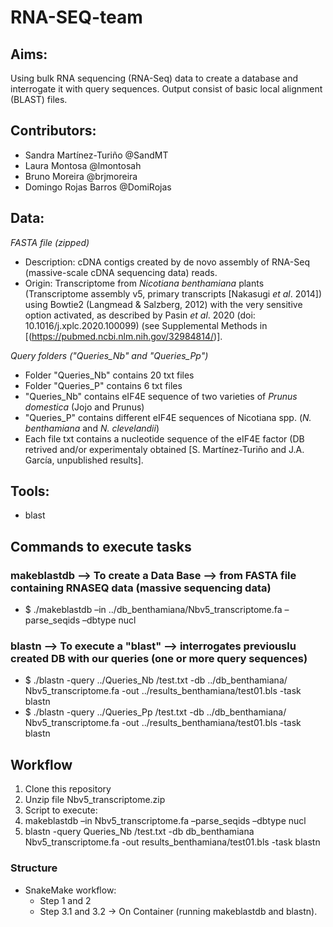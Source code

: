 # RNA-SEQ-team
## Aims:
Using bulk RNA sequencing (RNA-Seq) data to create a database and interrogate it with query sequences. Output consist of basic local alignment (BLAST) files.

## Contributors: 
- Sandra Martínez-Turiño @SandMT
- Laura Montosa @lmontosah
- Bruno Moreira @brjmoreira
- Domingo Rojas Barros @DomiRojas

## Data:
*FASTA file (zipped)*
- Description: cDNA contigs created by de novo assembly of RNA-Seq (massive-scale cDNA sequencing data) reads.
- Origin: Transcriptome from *Nicotiana benthamiana* plants (Transcriptome assembly v5, primary transcripts [Nakasugi *et al*. 2014]) using Bowtie2 (Langmead & Salzberg, 2012) with the very sensitive option activated, as described by Pasin *et al*. 2020 (doi: 10.1016/j.xplc.2020.100099) (see Supplemental Methods in [(https://pubmed.ncbi.nlm.nih.gov/32984814/)]. 

*Query folders ("Queries_Nb" and "Queries_Pp")*
- Folder "Queries_Nb" contains 20 txt files 
- Folder "Queries_P" contains 6 txt files
- "Queries_Nb" contains eIF4E sequence of two varieties of *Prunus domestica* (Jojo and Prunus)
- "Queries_P" contains different eIF4E sequences of Nicotiana spp. (*N. benthamiana* and *N. clevelandii*)
- Each file txt contains a nucleotide sequence of the eIF4E factor (DB retrived and/or experimentaly obtained [S. Martínez-Turiño and J.A. García, unpublished results].

## Tools:
- blast
## Commands to execute tasks
### makeblastdb --> To create a Data Base --> from FASTA file containing RNASEQ data (massive sequencing data)
- $ ./makeblastdb –in ../db_benthamiana/Nbv5_transcriptome.fa –parse_seqids –dbtype nucl

### blastn --> To execute a "blast" --> interrogates previouslu created DB with our queries (one or more query sequences)
- $ ./blastn -query ../Queries_Nb /test.txt -db ../db_benthamiana/ Nbv5_transcriptome.fa -out ../results_benthamiana/test01.bls -task blastn
- $ ./blastn -query ../Queries_Pp /test.txt -db ../db_benthamiana/ Nbv5_transcriptome.fa -out ../results_benthamiana/test01.bls -task blastn

## Workflow
1. Clone this repository
2. Unzip file Nbv5_transcriptome.zip
3. Script to execute:
  1. makeblastdb –in Nbv5_transcriptome.fa –parse_seqids –dbtype nucl 
  2. blastn -query Queries_Nb /test.txt -db db_benthamiana Nbv5_transcriptome.fa -out results_benthamiana/test01.bls -task blastn

### Structure

- SnakeMake workflow:
  - Step 1 and 2
  - Step 3.1 and 3.2 -> On Container (running makeblastdb and blastn).


